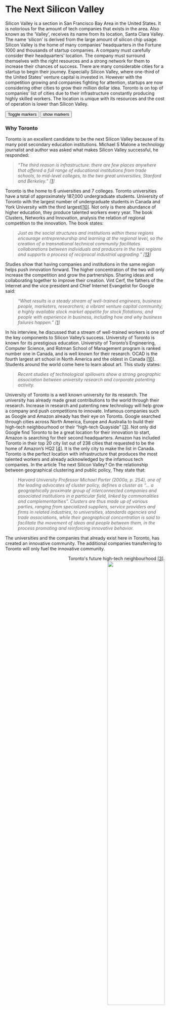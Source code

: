 # The Next Silicon Valley

Silicon Valley is a section in San Francisco Bay Area in the United States. It is notorious for the amount of tech companies that exists in the area. Also known as the ‘Valley’, receives its name from its location, Santa Clara Valley. The name ‘silicon’ is derived from the large amount of silicon chip usage. Silicon Valley is the home of many companies’ headquarters in the Fortune 1000 and thousands of startup companies. A company must carefully consider their headquarters’ location. The company must surround themselves with the right resources and a strong network for them to increase their chances of success. There are many considerable cities for a startup to begin their journey. Especially Silicon Valley, where one-third of the United States’ venture capital is invested in. However with the competition growing and companies fighting for attention, startups are now considering other cities to grow their million dollar idea. Toronto is on top of companies’ list of cities due to their infrastructure constantly producing highly skilled workers. The location is unique with its resources and the cost of operation is lower than Silicon Valley.

<div class="markers">
  <!-- these buttons hide/show all the markers  -->
  <!-- to hide/show blue or red markers instead, change my_markers below to blue_markers
       to red_markers.  If you have defined your own color (or other) arrays, use those instead -->
  <button onclick="toggleMarkers(my_markers, my_map)" class="rounded" id="hide">Toggle markers</button>
  <button onclick="showMarkers(my_markers, my_map)" class="rounded" id="show"> show markers</button>
</div>
  <div id="mapcontainer">
    <div id="map_canvas"></div>
    <div id="map_legend"></div>
  </div>

</div>

### Why Toronto
<p>
Toronto is an excellent candidate to be the next Silicon Valley because of its many post secondary education institutions. Michael S Malone a technology journalist and author was asked what makes Silicon Valley successful, he responded:
<blockquote>
<em>
“The third reason is infrastructure: there are few places anywhere that offered a full range of educational institutions from trade schools, to mid-level colleges, to the two great universities, Stanford and Berkeley.” [<a href="http://www.bbc.com/news/technology-26041341">1</a>]
</em>
</blockquote>
Toronto is the home to 6 universities and 7 colleges. Toronto universities have a total of approximately 187,000 undergraduate students. University of Toronto with the largest number of undergraduate students in Canada and York University with the third largest[<a href="https://en.wikipedia.org/wiki/Education_in_Toronto">10</a>]. Not only is there abundance of higher education, they produce talented workers every year. The book Clusters, Networks and Innovation, analysis the relation of regional competition to the innovation. The book states:

<blockquote>
<em>
Just as the social structures and institutions within these regions encourage entrepreneurship and learning at the regional level, so the creation of a transnational technical community facilitates collaborations between individuals and producers in the two regions and supports a process of reciprocal industrial upgrading.” [<a href="https://books.google.ca/books?hl=en&lr=&id=s9RIa_JgUlMC&oi=fnd&pg=PR5&dq=clusters,+networks+and+innovation&ots=cV2AxROsVS&sig=xse5GjkoljQ6FObXrIt6lRgqt24#v=onepage&q=clusters%2C%20networks%20and%20innovation&f=false">13</a>]
</em>
</blockquote>

Studies show that having companies and institutions in the same region helps push innovation forward. The higher concentration of the two will only increase the competition and grow the partnerships. Sharing ideas and collaborating together to improve their creation. Vint Cerf, the fathers of the Internet and the vice president and Chief Internet Evangelist for Google said:

<blockquote>
<em>
“What results is a steady stream of well-trained engineers, business people, marketers, researchers; a vibrant venture capital community; a highly available stock market appetite for stock flotations; and people with experience in business, including how and why business failures happen.” [<a href="http://www.bbc.com/news/technology-26041341">1</a>]
</em>
</blockquote>

In his interview, he discussed that a stream of well-trained workers is one of the key components to Silicon Valley’s success. University of Toronto is known for its prestigious education. University of Toronto’s Engineering, Computer Science, and Rotman School of Management program is ranked number one in Canada, and is well known for their research. OCAD is the fourth largest art school in North America and the oldest in Canada [<a href="https://en.wikipedia.org/wiki/Education_in_Toronto">10</a>]. Students around the world come here to learn about art. This study states:

<blockquote>
<em>
Recent studies of technological spillovers show a strong geographic association between university research and corporate patenting activity.
</em>
</blockquote>

University of Toronto is a well known university for its research. The university has already made great contributions to the world through their research. Increase in research and patenting new technology will help grow a company and push competitions to innovate. Infamous companies such as Google and Amazon already has their eye on Toronto. Google searched through cities across North America, Europe and Australia to build their high-tech neighbourhood or their “high-tech Quayside” [<a href="https://www.thestar.com/news/city_hall/2017/10/17/google-firm-wins-competition-to-build-high-tech-quayside-neighbourhood-in-toronto.html">3</a>]. Not only did Google find Toronto to be a great location for their innovation to start, Amazon is searching for their second headquarters. Amazon has included Toronto in their top 20 city list out of 238 cities that requested to be the home of Amazon’s HQ2 [<a href="https://www.amazon.com/b?ie=UTF8&node=17044620011">4</a>]. It is the only city to make the list in Canada. Toronto is the perfect location with infrastructure that produces the most talented workers and already acknowledged by the infamous tech companies. In the article The next Silicon Valley? On the relationship between geographical clustering and public policy, They state that:

<blockquote>
<em>
Harvard University Professor Michael Porter (2000a, p. 254), one of the leading advocates of cluster policy, defines a cluster as “... a geographically proximate group of interconnected companies and associated institutions in a particular field, linked by commonalities and complementarities”. Clusters are thus made up of various parties, ranging from specialized suppliers, service providers and firms in related industries, to universities, standards agencies and trade associations, while their geographical concentration is said to facilitate the movement of ideas and people between them, in the process promoting and reinforcing innovative behavior.
</em>
</blockquote>

The universities and the companies that already exist here in Toronto, has created an innovative community. The additional companies transferring to Toronto will only fuel the innovative community.
</p>

<p style="text-align: right;">
Toronto's future high-tech neighbourhood [<a href="https://www.thestar.com/news/city_hall/2017/10/17/google-firm-wins-competition-to-build-high-tech-quayside-neighbourhood-in-toronto.html">3</a>].
<img style="width:60%;" src="https://www.thestar.com/content/dam/thestar/news/city_hall/2017/10/17/google-firm-wins-competition-to-build-high-tech-quayside-neighbourhood-in-toronto/_4_sidewalk_labs.jpg.size.custom.crop.850x601.jpg" />
</p>

<p>
Location is a key component to a company's success. The area must have a high population with the right resources and a strong network. Toronto is the most populated city in Canada. It is the home to 4,753,120 people, making it the seventh largest city in North America [<a href="http://canada.businesschief.com/top10/1003/Canadas-Top-10-Most-Populous-Cities">2</a>]. It may not be the largest city in the world, however, it is the world’s most diverse city in the world [<a href="http://www.metronews.ca/news/toronto/2016/05/16/toronto-the-diverse.html">5</a>].
</p>

</br>
<figure style="text-align: center;">
  <img src="https://media.blogto.com/neighborhoods/kensington.jpg?width=1300&quality=70" style="width:50%;" />
  <figcaption>
  Kensington Market: Toronto's diverse neighbourhood [<a href="https://media.blogto.com/neighborhoods/kensington.jpg?width=1300&quality=70">11</a>].
  </figcaption>
</figure>
</br>

Diversity is an important component for the success of Silicon Valley. Vivek Wadhwa, an entrepreneur, academic and an author explains that:

<blockquote>
<em>
“What they don't realise is that what really makes the Valley tick is its culture of risk-taking and information sharing; people-to-people networks; openness to new ideas; and diversity - more than half of its innovators are foreign-born.” [<a href="http://www.bbc.com/news/technology-26041341">1</a>]
</em>
</blockquote>

In the book <em>Municipalities and Multiculturalism: The Politics of Immigrations in Toronto</em> highlights that Toronto is among the highest with immigrant population and ethnocultural diversity that are extraordinary[<a href="https://books.google.ca/books?hl=en&lr=&id=ngMCCV64WrkC&oi=fnd&pg=PR11&dq=immigration+toronto&ots=AIDJywPZte&sig=JC5R-WfbsC15pipnKo9JapfMMj0#v=onepage&q=immigration%20toronto&f=false">14</a>]. The diverse people interacting creates the inspiration engineers and artists require to innovate. There are many innovation hubs in Toronto where startups can get support through funding and network opportunities by being under the same roof with businessman, artist and engineers. Paul Saffo from DISCERN analytics, a company that offers insights as a service to investment professionals states:

<blockquote>
<em>
“But to succeed you need an ecology of fearless players from venture capitalists to banks, suppliers and myriad other supporting businesses unafraid to risk all by helping with often flakey and unpredictable start-ups. So if you want to be the next Silicon Valley, don't copy our success. Learn to support and encourage novel and ultimately successful failure” [<a href="http://www.bbc.com/news/technology-26041341">1</a>]
</em>
</blockquote>

Paul Saffo highlights the importance of the type of support required for a company to succeed resulting in Silicon Valley’s success. He explains that investors should support the company through the up and downs. That is exactly the support MaRS, an innovation hub in Toronto provides. Their impact statement says:
<blockquote>

<em>
“MaRS is not just about creating billion-dollar companies, but touching a billion lives. We are creating a vanguard of entrepreneurs working to improve society for future generations and making a difference beyond our borders.” [<a href="https://www.marsdd.com/about/story/">6</a>]
</em>
</blockquote>

MaRS focus on the result instead of the process which is a factor for Silicon Valley’s immense success. Toronto offers a great location to the tech companies through its people and resources that is unique with their diverse culture.
</p>

<p>
<img style="width:50%; " src="http://urbantoronto.ca/picoftheday/renderings/MaRS-corner-lg.jpg" />
MaRS Discovery District [<a href="http://urbantoronto.ca/picoftheday/renderings/MaRS-corner-lg.jpg">12</a>].
</p>

<p>
For a company to succeed in the early stages, it is important to be financially stable. Companies require to maximize their profit to continue to invest in their own company. Toronto is a cheaper alternative to Silicon Valley. Toronto provides cheaper rent for companies and their employee. Toronto is currently 58.27% cheaper than in Silicon Valley [<a href="https://www.numbeo.com/cost-of-living/compare_cities.jsp?country1=United+States&country2=Canada&city1=San+Francisco%2C+CA&city2=Toronto&tracking=getDispatchComparison">7</a>]. To rent office space and their home can accumulate quickly. It is also cheaper to hire interns/employees in Toronto than in Silicon Valley. A founder of a startup researched the cost difference between Toronto and Silicon Valley and found that there is approximately 4 times the difference in cost.
<blockquote>
<em>
“Comparing these numbers — $190k USD for a developer in San Francisco to $48k USD for a developer in Toronto — we are looking at a ~4x difference. In other words, you could hire 4 developers in Toronto for the price of 1 in SF!” [<a href="https://medium.com/@hussein_fazal/where-to-build-your-next-tech-startup-toronto-vs-san-francisco-bff95b2ccb91">8</a>]
</em>
</blockquote>
Hiring 4 developers for the cost of 1 can result in faster development and faster results for the company. For a startup, speed is essential since there are so many startups attempting to race their product to market. Not only is it smart for employers to choose Toronto for cost, however for employees too. An article from Planet Web has reported that Toronto’s salaries are 11% more than San Francisco when adjusted for cost of living [<a href="http://www.planetweb.ca/news/toronto-salaries-11-san-francisco-adjusted-cost-living-hired-reports/ ">9</a>]. Even though San Francisco’s salaries are higher, the cost of living is also 58% higher. Toronto is clearly the strategic spot for a startup when the cost of operation is in consider.
</p>

<p>
Toronto demonstrates all the key factors that Silicon Valley had for their success. Producing an abundance of skilled workers with their infrastructure with the help of Toronto’s unique city. The city provides the correct support a startup requires and emerges the companies with a diverse culture. The cost of operation being cheaper than Silicon Valley can assist the companies to push their product to market first before their competition. Toronto provides the correct environment for any tech companies to thrive and become a billion dollar company.
</p>

Sources:
<p>
[1] : http://www.bbc.com/news/technology-26041341
</br>
[2] : http://canada.businesschief.com/top10/1003/Canadas-Top-10-Most-Populous-Cities
</br>
[3] : https://www.thestar.com/news/city_hall/2017/10/17/google-firm-wins-competition-to-build-high-tech-quayside-neighbourhood-in-toronto.html
</br>
[4] : https://www.amazon.com/b?ie=UTF8&node=17044620011
</br>
[5] : http://www.metronews.ca/news/toronto/2016/05/16/toronto-the-diverse.html
</br>
[6] : https://www.marsdd.com/about/story/
</br>
[7] : https://www.numbeo.com/cost-of-living/compare_cities.jsp?country1=United+States&country2=Canada&city1=San+Francisco%2C+CA&city2=Toronto&tracking=getDispatchComparison
</br>
[8] : https://medium.com/@hussein_fazal/where-to-build-your-next-tech-startup-toronto-vs-san-francisco-bff95b2ccb91
</br>
[9] : http://www.planetweb.ca/news/toronto-salaries-11-san-francisco-adjusted-cost-living-hired-reports/
</br>
[10] : https://en.wikipedia.org/wiki/Education_in_Toronto
</br>
[11] : https://media.blogto.com/neighborhoods/kensington.jpg?width=1300&quality=70
</br>
[12] : http://urbantoronto.ca/picoftheday/renderings/MaRS-corner-lg.jpg
</br>
[13] : https://books.google.ca/books?hl=en&lr=&id=s9RIa_JgUlMC&oi=fnd&pg=PR5&dq=clusters,+networks+and+innovation&ots=cV2AxROsVS&sig=xse5GjkoljQ6FObXrIt6lRgqt24#v=onepage&q=clusters%2C%20networks%20and%20innovation&f=false
</br>
[14] : https://books.google.ca/books?hl=en&lr=&id=ngMCCV64WrkC&oi=fnd&pg=PR11&dq=immigration+toronto&ots=AIDJywPZte&sig=JC5R-WfbsC15pipnKo9JapfMMj0#v=onepage&q=immigration%20toronto&f=false
</p>
